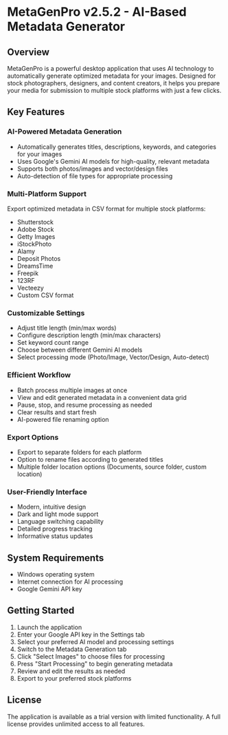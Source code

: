 
# MetaGenPro v2.5.2 - AI-Based Metadata Generator

## Overview
MetaGenPro is a powerful desktop application that uses AI technology to automatically generate optimized metadata for your images. Designed for stock photographers, designers, and content creators, it helps you prepare your media for submission to multiple stock platforms with just a few clicks.

## Key Features

### AI-Powered Metadata Generation
- Automatically generates titles, descriptions, keywords, and categories for your images
- Uses Google's Gemini AI models for high-quality, relevant metadata
- Supports both photos/images and vector/design files
- Auto-detection of file types for appropriate processing

### Multi-Platform Support
Export optimized metadata in CSV format for multiple stock platforms:
- Shutterstock
- Adobe Stock
- Getty Images
- iStockPhoto
- Alamy
- Deposit Photos
- DreamsTime
- Freepik
- 123RF
- Vecteezy
- Custom CSV format

### Customizable Settings
- Adjust title length (min/max words)
- Configure description length (min/max characters)
- Set keyword count range
- Choose between different Gemini AI models
- Select processing mode (Photo/Image, Vector/Design, Auto-detect)

### Efficient Workflow
- Batch process multiple images at once
- View and edit generated metadata in a convenient data grid
- Pause, stop, and resume processing as needed
- Clear results and start fresh
- AI-powered file renaming option

### Export Options
- Export to separate folders for each platform
- Option to rename files according to generated titles
- Multiple folder location options (Documents, source folder, custom location)

### User-Friendly Interface
- Modern, intuitive design
- Dark and light mode support
- Language switching capability
- Detailed progress tracking
- Informative status updates

## System Requirements
- Windows operating system
- Internet connection for AI processing
- Google Gemini API key

## Getting Started
1. Launch the application
2. Enter your Google API key in the Settings tab
3. Select your preferred AI model and processing settings
4. Switch to the Metadata Generation tab
5. Click "Select Images" to choose files for processing
6. Press "Start Processing" to begin generating metadata
7. Review and edit the results as needed
8. Export to your preferred stock platforms

## License
The application is available as a trial version with limited functionality. A full license provides unlimited access to all features.
